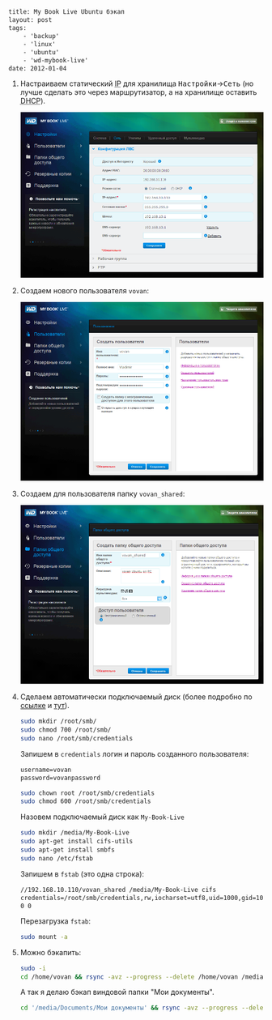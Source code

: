 ```
title: My Book Live Ubuntu бэкап
layout: post
tags:
    - 'backup'
    - 'linux'
    - 'ubuntu'
    - 'wd-mybook-live'
date: 2012-01-04
```

1.  Настраиваем статический <acronym title="Internet Protocol">IP</acronym> для хранилища <kbd>Настройки</kbd>→<kbd>Сеть</kbd> (но лучше сделать это через маршрутизатор, а на хранилище оставить <acronym title="Dynamic Host Configuration Protocol">DHCP</acronym>).

    ![Настройка статического IP](/images/my-book-live-ubuntu-backup/my-book-live-ubuntu-backup__configure-1.png)

2.  Создаем нового пользователя `vovan`:

    ![Добавление нового пользователя](/images/my-book-live-ubuntu-backup/my-book-live-ubuntu-backup__configure-2.png)


3.  Создаем для пользователя папку `vovan_shared`:

    ![Добавление папки для пользователя](/images/my-book-live-ubuntu-backup/my-book-live-ubuntu-backup__configure-3.png)


4.  Сделаем автоматически подключаемый диск (более подробно по [ссылке](http://ubuntuforums.org/showthread.php?t=1658828) и [тут](https://help.ubuntu.com/community/MountWindowsSharesPermanently)).

    ```bash
    sudo mkdir /root/smb/
    sudo chmod 700 /root/smb/
    sudo nano /root/smb/credentials
    ```

    Запишем в `credentials` логин и пароль созданного пользователя:

    ```nohighlight
    username=vovan
    password=vovanpassword
    ```

    ```bash
    sudo chown root /root/smb/credentials
    sudo chmod 600 /root/smb/credentials
    ```

    Назовем подключаемый диск как `My-Book-Live`

    ```bash
    sudo mkdir /media/My-Book-Live
    sudo apt-get install cifs-utils
    sudo apt-get install smbfs
    sudo nano /etc/fstab
    ```

    Запишем в `fstab` (это одна строка):

    ```nohighlight
    //192.168.10.110/vovan_shared /media/My-Book-Live cifs credentials=/root/smb/credentials,rw,iocharset=utf8,uid=1000,gid=1000 0 0
    ```

    Перезагрузка `fstab`:

    ```bash
    sudo mount -a
    ```


5.  Можно бэкапить:

    ```bash
    sudo -i
    cd /home/vovan && rsync -avz --progress --delete /home/vovan /media/My-Book-Live/backup --exclude ".*" --exclude "Downloads"
    ```

    А так я делаю бэкап виндовой папки "Мои документы".

    ```bash
    cd '/media/Documents/Мои документы' && rsync -avz --progress --delete '/media/Documents/Мои документы' /media/My-Book-Live/backup --exclude ".*" --exclude "Thumbs.db"
    ```
